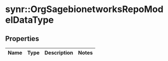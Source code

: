 # synr::OrgSagebionetworksRepoModelDataType


## Properties
Name | Type | Description | Notes
------------ | ------------- | ------------- | -------------


